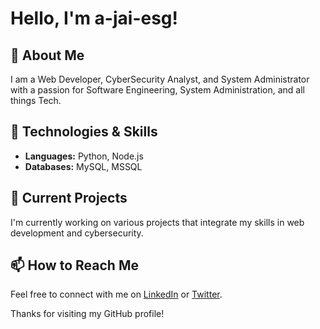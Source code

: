 # Hello, I'm a-jai-esg!

## 👋 About Me
I am a Web Developer, CyberSecurity Analyst, and System Administrator with a passion for Software Engineering, System Administration, and all things Tech.

## 🔧 Technologies & Skills
- **Languages:** Python, Node.js
- **Databases:** MySQL, MSSQL

## 🚀 Current Projects
I'm currently working on various projects that integrate my skills in web development and cybersecurity. 

## 📫 How to Reach Me
Feel free to connect with me on [LinkedIn](#) or [Twitter](#).

Thanks for visiting my GitHub profile!
